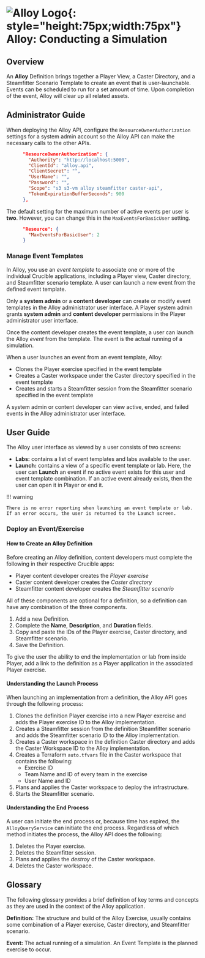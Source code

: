 # ![Alloy Logo](../assets/img/crucible-icon-alloy.svg){: style="height:75px;width:75px"} **Alloy:** Conducting a Simulation

## Overview

An **Alloy** Definition brings together a Player View, a Caster Directory, and a Steamfitter Scenario Template to create an event that is user-launchable. Events can be scheduled to run for a set amount of time. Upon completion of the event, Alloy will clear up all related assets.

## Administrator Guide

When deploying the Alloy API, configure the `ResourceOwnerAuthorization` settings for a system admin account so the Alloy API can make the necessary calls to the other APIs.

```json
      "ResourceOwnerAuthorization": {
        "Authority": "http://localhost:5000",
        "ClientId": "alloy.api",
        "ClientSecret": "",
        "UserName": "",
        "Password": "",
        "Scope": "s3 s3-vm alloy steamfitter caster-api",
        "TokenExpirationBufferSeconds": 900
      },
```

The default setting for the maximum number of active events per user is **two**. However, you can change this in the `MaxEventsForBasicUser` setting.

```json
      "Resource": {
        "MaxEventsForBasicUser": 2
      }
```

### Manage Event Templates

In Alloy, you use an *event template* to associate one or more of the individual Crucible applications, including a Player view, Caster directory, and Steamfitter scenario template. A user can launch a new event from the defined event template.

Only a **system admin** or a **content developer** can create or modify event templates in the Alloy administrator user interface. A Player system admin grants **system admin** and **content developer** permissions in the Player administrator user interface.

Once the content developer creates the event template, a user can launch the Alloy *event* from the template. The event is the actual running of a simulation.

When a user launches an event from an event template, Alloy:

- Clones the Player exercise specified in the event template
- Creates a Caster workspace under the Caster directory specified in the event template
- Creates and starts a Steamfitter session from the Steamfitter scenario specified in the event template

A system admin or content developer can view active, ended, and failed events in the Alloy administrator user interface.

<!-- ### Events -->

## User Guide

The Alloy user interface as viewed by a user consists of two screens:

- **Labs:** contains a list of event templates and labs available to the user.
- **Launch:** contains a view of a specific event template or lab. Here, the user can **Launch** an event if no active event exists for this user and event template combination. If an active event already exists, then the user can open it in Player or end it.

!!! warning

    There is no error reporting when launching an event template or lab. If an error occurs, the user is returned to the Launch screen.

### Deploy an Event/Exercise

#### How to Create an Alloy Definition

Before creating an Alloy definition, content developers must complete the following in their respective Crucible apps:

- Player content developer creates the *Player exercise*
- Caster content developer creates the *Caster directory*
- Steamfitter content developer creates the *Steamfitter scenario*

All of these components are optional for a definition, so a definition can have any combination of the three components.

 1. Add a new Definition.
 2. Complete the **Name**, **Description**, and **Duration** fields.
 3. Copy and paste the IDs of the Player exercise, Caster directory, and Steamfitter scenario.
 4. Save the Definition.

To give the user the ability to end the implementation or lab from inside Player, add a link to the definition as a Player application in the associated Player exercise.

#### Understanding the Launch Process

When launching an implementation from a definition, the Alloy API goes through the following process:

1. Clones the definition Player exercise into a new Player exercise and adds the Player exercise ID to the Alloy implementation.
2. Creates a Steamfitter session from the definition Steamfitter scenario and adds the Steamfitter scenario ID to the Alloy implementation.
3. Creates a Caster workspace in the definition Caster directory and adds the Caster Workspace ID to the Alloy implementation.
4. Creates a Terraform `auto.tfvars` file in the Caster workspace that contains the following:
    - Exercise ID
    - Team Name and ID of every team in the exercise
    - User Name and ID
5. Plans and applies the Caster workspace to deploy the infrastructure.
6. Starts the Steamfitter scenario.

#### Understanding the End Process

A user can initiate the end process or, because time has expired, the `AlloyQueryService` can initiate the end process. Regardless of which method initiates the process, the Alloy API does the following:

 1. Deletes the Player exercise.
 2. Deletes the Steamfitter session.
 3. Plans and applies the *destroy* of the Caster workspace.
 4. Deletes the Caster workspace.

<!-- ### Invite Others to Event/Exercise -->

<!-- ## Alloy Tips -->

## Glossary

The following glossary provides a brief definition of key terms and concepts as they are used in the context of the Alloy application.

**Definition:** The structure and build of the Alloy Exercise, usually contains some combination of a Player exercise, Caster directory, and Steamfitter scenario.

**Event:** The actual running of a simulation. An Event Template is the planned exercise to occur.

